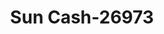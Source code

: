 ---
f_zip-code: 92025
f_state-code: CA
title: Sun Cash-26973
f_phone: 760-737-8130
f_city-only: Escondido
f_address: 242 West Mission Avenue Suite A Escondido
f_location-unique-id: '26973'
slug: sun-cash-26973
updated-on: '2024-05-30T13:46:58.046Z'
created-on: '2024-05-30T13:36:59.803Z'
published-on: '2024-05-30T13:54:32.469Z'
f_city-state: cms/city/escondido-ca.md
f_company: cms/company/sun-cash.md
f_state: cms/state/california.md
layout: '[payday-loan].html'
tags: payday-loan
---